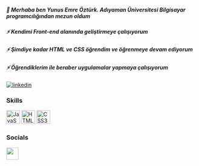 

##### 💬 Merhaba ben Yunus Emre Öztürk. Adıyaman Üniversitesi Bilgisayar programcılığından mezun oldum  
##### ⚡ Kendimi Front-end alanında geliştirmeye çalışıyorum
##### ⚡ Şimdiye kadar HTML ve CSS öğrendim ve öğrenmeye devam ediyorum
##### ⚡ Öğrendiklerim ile beraber uygulamalar yapmaya çalışıyorum

[![linkedin](https://img.shields.io/badge/Linkedin-000000?style=for-the-badge&logo=Linkedin&logoColor=white)](https://www.linkedin.com/in/yunus-emre-%C3%B6zt%C3%BCrk-83a794250/)


### Skills

<p align="left">
<a href="https://developer.mozilla.org/en-US/docs/Web/JavaScript" target="_blank" rel="noreferrer"><img src="https://raw.githubusercontent.com/danielcranney/readme-generator/main/public/icons/skills/javascript-colored.svg" width="36" height="36" alt="JavaScript" /></a>
<a href="https://developer.mozilla.org/en-US/docs/Glossary/HTML5" target="_blank" rel="noreferrer"><img src="https://raw.githubusercontent.com/danielcranney/readme-generator/main/public/icons/skills/html5-colored.svg" width="36" height="36" alt="HTML5" /></a>
<a href="https://www.w3.org/TR/CSS/#css" target="_blank" rel="noreferrer"><img src="https://raw.githubusercontent.com/danielcranney/readme-generator/main/public/icons/skills/css3-colored.svg" width="36" height="36" alt="CSS3" /></a>
</p>

### Socials

<p align="left"> <a href="https://www.github.com/Voldemort-07" target="_blank" rel="noreferrer"><img src="https://raw.githubusercontent.com/danielcranney/readme-generator/main/public/icons/socials/github.svg" width="32" height="32" /></a></p>



